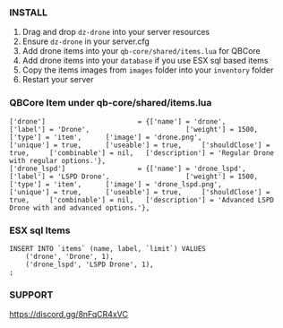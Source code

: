 
### INSTALL ###

1) Drag and drop `dz-drone` into your server resources
2) Ensure `dz-drone` in your server.cfg
3) Add drone items into your `qb-core/shared/items.lua` for QBCore
4) Add drone items into your `database` if you use ESX sql based items
5) Copy the items images from `images` folder into your `inventory` folder
6) Restart your server

### QBCore Item under qb-core/shared/items.lua ###
	['drone'] 					    = {['name'] = 'drone', 		     			   	['label'] = 'Drone', 						['weight'] = 1500, 		['type'] = 'item', 		['image'] = 'drone.png', 						['unique'] = true,    	['useable'] = true, 	['shouldClose'] = true,	   	['combinable'] = nil,   ['description'] = 'Regular Drone with regular options.'},	
	['drone_lspd'] 		 		    = {['name'] = 'drone_lspd', 					['label'] = 'LSPD Drone', 					['weight'] = 1500, 	    ['type'] = 'item', 		['image'] = 'drone_lspd.png', 					['unique'] = true, 		['useable'] = true, 	['shouldClose'] = true,   	['combinable'] = nil,   ['description'] = 'Advanced LSPD Drone with and advanced options.'},


### ESX sql Items ###
	INSERT INTO `items` (name, label, `limit`) VALUES
		('drone', 'Drone', 1),
		('drone_lspd', 'LSPD Drone', 1),
	;

### SUPPORT ###
https://discord.gg/8nFqCR4xVC